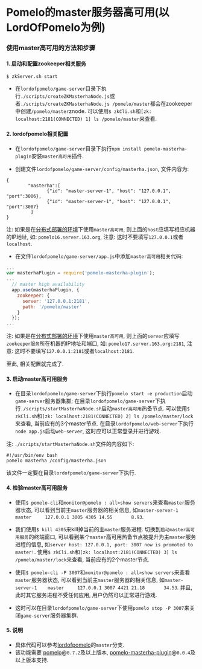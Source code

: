 # Pomelo的master服务器高可用(以LordOfPomelo为例)


### 使用master高可用的方法和步骤

#### 1. 启动和配置zookeeper相关服务

```
$ zkServer.sh start
```

* 在`lordofpomelo/game-server`目录下执行`./scripts/createZKMasterhaNode.js`或者`./scripts/createZKMasterhaNode.js /pomelo/master`都会在zookeeper中创建`/pomelo/master`znode. 可以使用`$ zkCli.sh`和`[zk: localhost:2181(CONNECTED) 1] ls /pomelo/master`来查看.

#### 2. lordofpomelo相关配置

* 在`lordofpomelo/game-server`目录下执行`npm install pomelo-masterha-plugin`安装`master高可用`插件.

* 创建文件`lordofpomelo/game-server/config/masterha.json`, 文件内容为:

```
{
        "masterha":[
               {"id": "master-server-1", "host": "127.0.0.1", "port":3006},
               {"id": "master-server-1", "host": "127.0.0.1", "port":3007}
         ]
}
```

注: 如果是在[分布式部署的环境](https://github.com/NetEase/pomelo/wiki/Pomelo%E7%9A%84%E5%88%86%E5%B8%83%E5%BC%8F%E9%83%A8%E7%BD%B2%E6%96%B9%E6%B3%95)下使用`master高可用`, 则上面的`host`应填写相应机器的IP地址, 如: `pomelo16.server.163.org`, 注意: 这时不要填写`127.0.0.1`或者`localhost`.

* 在文件`lordofpomelo/game-server/app.js`中添加`master高可用`相关代码:

```javascript
...
var masterhaPlugin = require('pomelo-masterha-plugin');
...
  // master high availability
  app.use(masterhaPlugin, {
    zookeeper: {
      server: '127.0.0.1:2181',
      path: '/pomelo/master'
    }
  });
...
```

注: 如果是在[分布式部署的环境](https://github.com/NetEase/pomelo/wiki/Pomelo%E7%9A%84%E5%88%86%E5%B8%83%E5%BC%8F%E9%83%A8%E7%BD%B2%E6%96%B9%E6%B3%95)下使用`master高可用`, 则上面的`server`应填写`zookeeper服务`所在机器的IP地址和端口, 如: `pomelo17.server.163.org:2181`, 注意: 这时不要填写`127.0.0.1:2181`或者`localhost:2181`.

至此, 相关配置就完成了.

#### 3. 启动master高可用服务

* 在目录`lordofpomelo/game-server`下执行`pomelo start -e production`启动`game-server`服务器集群; 在目录`lordofpomelo/game-server`下执行`./scripts/startMasterhaNode.sh`启动`master高可用`热备节点. 可以使用`$ zkCli.sh`和`[zk: localhost:2181(CONNECTED) 2] ls /pomelo/master/lock`来查看, 当前应有的3个master节点. 在目录`lordofpomelo/web-server`下执行`node app.js`启动`web-server`, 这时应可以正常登录并进行游戏.

注: `./scripts/startMasterhaNode.sh`文件的内容如下:

```
#!/usr/bin/env bash
pomelo masterha /config/masterha.json
```

该文件一定要在目录`lordofpomelo/game-server`下执行.

#### 4. 检验master高可用服务

* 使用`$ pomelo-cli`和`monitor@pomelo : all>show servers`来查看`master`服务器状态, 可以看到当前主`master`服务器的相关信息, 如`master-server-1    master     127.0.0.1 3005 4305 14.55       8.93`.

* 我们使用`$ kill 4305`来kill掉当前的主`master`服务进程. 切换到`启动master高可用服务`的终端窗口, 可以看到某个`master`高可用热备节点被提升为主`master`服务进程的信息, 如`server host: 127.0.0.1, port: 3007 now is promoted to master!`. 使用`$ zkCli.sh`和`[zk: localhost:2181(CONNECTED) 3] ls /pomelo/master/lock`来查看, 当前应有的2个master节点.

* 使用`$ pomelo-cli -P 3007`和`monitor@pomelo : all>show servers`来查看`master`服务器状态, 可以看到当前主`master`服务器的相关信息, 如`master-server-1    master     127.0.0.1 3007 4421 21.18       34.53`. 并且, 此时其它服务进程不受任何应用, 用户仍然可以正常进行游戏.

* 这时可以在目录`lordofpomelo/game-server`下使用`pomelo stop -P 3007`来关闭`game-server`服务器集群.

#### 5. 说明

* 具体代码可以参考[lordofpomelo](https://github.com/NetEase/lordofpomelo)的`master`分支.
* 该功能需要 [pomelo](https://npmjs.org/package/pomelo)@`0.7.2`及以上版本, [pomelo-masterha-plugin](https://npmjs.org/package/pomelo-masterha-plugin)@`0.0.4`及以上版本支持.